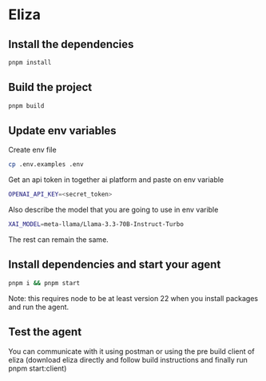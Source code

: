 # Eliza

## Install the dependencies

```bash
pnpm install
```

## Build the project

```bash
pnpm build
```

## Update env variables

Create env file

```bash
cp .env.examples .env
```

Get an api token in together ai platform and paste on env variable
```bash
OPENAI_API_KEY=<secret_token>
```

Also describe the model that you are going to use in env varible

```bash
XAI_MODEL=meta-llama/Llama-3.3-70B-Instruct-Turbo
```

The rest can remain the same.


## Install dependencies and start your agent

```bash
pnpm i && pnpm start
```
Note: this requires node to be at least version 22 when you install packages and run the agent.

## Test the agent
You can communicate with it using postman or using the pre build client of eliza (download eliza directly and follow build instructions and finally run pnpm start:client)